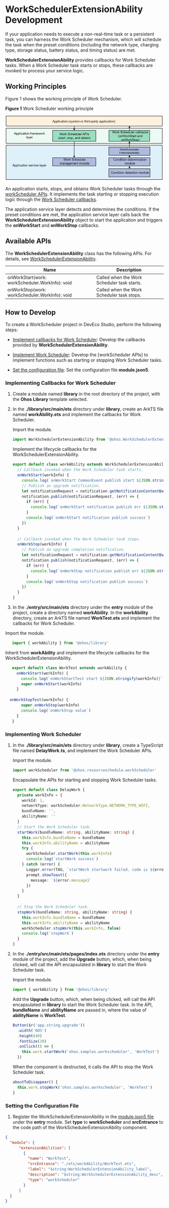# WorkSchedulerExtensionAbility Development

If your application needs to execute a non-real-time task or a persistent task, you can harness the Work Scheduler mechanism, which will schedule the task when the preset conditions (including the network type, charging type, storage status, battery status, and timing status) are met.

**WorkSchedulerExtensionAbility** provides callbacks for Work Scheduler tasks. When a Work Scheduler task starts or stops, these callbacks are invoked to process your service logic.

## Working Principles

Figure 1 shows the working principle of Work Scheduler.

**Figure 1** Work Scheduler working principle

![WorkSchedulerExtensionAbility](figures/WorkSchedulerExtensionAbility.png)

An application starts, stops, and obtains Work Scheduler tasks through the [workScheduler APIs](../reference/apis/js-apis-resourceschedule-workScheduler.md). It implements the task starting or stopping execution logic through the [Work Scheduler callbacks](../reference/apis/js-apis-WorkSchedulerExtensionAbility.md).

The application service layer detects and determines the conditions. If the preset conditions are met, the application service layer calls back the **WorkSchedulerExtensionAbility** object to start the application and triggers the **onWorkStart** and **onWorkStop** callbacks.

## Available APIs

The **WorkSchedulerExtensionAbility** class has the following APIs. For details, see [WorkSchedulerExtensionAbility](../reference/apis/js-apis-WorkSchedulerExtensionAbility.md).

| Name| Description|
| -------- | -------- |
| onWorkStart(work: workScheduler.WorkInfo): void | Called when the Work Scheduler task starts.|
| onWorkStop(work: workScheduler.WorkInfo): void | Called when the Work Scheduler task stops.|

## How to Develop

To create a WorkScheduler project in DevEco Studio, perform the following steps:

- [Implement callbacks for Work Scheduler](#implementing-callbacks-for-work-scheduler): Develop the callbacks provided by **WorkSchedulerExtensionAbility**.

- [Implement Work Scheduler](#implementing-work-scheduler): Develop the [workScheduler APIs] to implement functions such as starting or stopping Work Scheduler tasks.

- [Set the configuration file](#setting-the-configuration-file): Set the configuration file **module.json5**.

### Implementing Callbacks for Work Scheduler

1. Create a module named **library** in the root directory of the project, with the **Ohos Library** template selected.

2. In the **./library/src/main/ets** directory under **library**, create an ArkTS file named **workAbility.ets** and implement the callbacks for Work Scheduler.

    Import the module.

    ```ts
    import WorkSchedulerExtensionAbility from '@ohos.WorkSchedulerExtensionAbility'
    ```

    Implement the lifecycle callbacks for the WorkSchedulerExtensionAbility.

    ```ts
    export default class workAbility extends WorkSchedulerExtensionAbility {
      // Callback invoked when the Work Scheduler task starts.
      onWorkStart(workInfo) {
        console.log(`onWorkStart CommonEvent publish start ${JSON.stringify(workInfo)}`)
        // Publish an upgrade notification.
        let notificationRequest = notification.getNotificationContentBasic('upgrade', upgradeMessage, '')
        notification.publish(notificationRequest, (err) => {
          if (err) {
            console.log(`onWorkStart notification publish err ${JSON.stringify(err)}`)
          }
          console.log(`onWorkStart notification publish success`)
        })
      }

      // Callback invoked when the Work Scheduler task stops.
      onWorkStop(workInfo) {
        // Publish an upgrade completion notification.
        let notificationRequest = notification.getNotificationContentBasic('upgrade', 'upgrade success', '')
        notification.publish(notificationRequest, (err) => {
          if (err) {
            console.log(`onWorkStop notification publish err ${JSON.stringify(err)}`)
          }
          console.log(`onWorkStop notification publish success`)
        })
      }
    }
    ```

3. In the **./entry/src/main/ets** directory under the **entry** module of the project, create a directory named **workAbility**. In the **workAbility** directory, create an ArkTS file named **WorkTest.ets** and implement the callbacks for Work Scheduler.

Import the module.

 ```ts
    import { workAbility } from '@ohos/library'
 ```

Inherit from **workAbility** and implement the lifecycle callbacks for the WorkSchedulerExtensionAbility.

 ```ts
    export default class WorkTest extends workAbility {
      onWorkStart(workInfo) {
        console.log(`onWorkStartTest start ${JSON.stringify(workInfo)}`)
        super.onWorkStart(workInfo)
      }
   
   onWorkStopTest(workInfo) {
        super.onWorkStop(workInfo)
        console.log(`onWorkStop value`)
      }
    }
 ```

### Implementing Work Scheduler

1. In the **./library/src/main/ets** directory under **library**, create a TypeScript file named **DelayWork.ts**, and implement the Work Scheduler APIs.

    Import the module.

    ```ts
    import workScheduler from '@ohos.resourceschedule.workScheduler'
    ```

    Encapsulate the APIs for starting and stopping Work Scheduler tasks.

    ```ts
    export default class DelayWork {
      private workInfo = {
        workId: 1,
        networkType: workScheduler.NetworkType.NETWORK_TYPE_WIFI,
        bundleName: '',
        abilityName: ''
      }
      // Start the Work Scheduler task.
      startWork(bundleName: string, abilityName: string) {
        this.workInfo.bundleName = bundleName
        this.workInfo.abilityName = abilityName
        try {
          workScheduler.startWork(this.workInfo)
          console.log(`startWork success`)
        } catch (error) {
          Logger.error(TAG, `startWork startwork failed. code is ${error.code} message is ${error.message}`)
          prompt.showToast({
            message: `${error.message}`
          })
        }
      }

      // Stop the Work Scheduler task.
      stopWork(bundleName: string, abilityName: string) {
        this.workInfo.bundleName = bundleName
        this.workInfo.abilityName = abilityName
        workScheduler.stopWork(this.workInfo, false)
        console.log(`stopWork`)
      }
    }
    ```

2. In the **./entry/src/main/ets/pages/index.ets** directory under the **entry** module of the project, add the **Upgrade** button, which, when being clicked, will call the API encapsulated in **library** to start the Work Scheduler task.

    Import the module.

    ```ts
    import { workAbility } from '@ohos/library'
    ```

    Add the **Upgrade** button, which, when being clicked, will call the API encapsulated in **library** to start the Work Scheduler task. In the API, **bundleName** and **abilityName** are passed in, where the value of **abilityName** is **WorkTest**.

    ```ts
    Button($r('app.string.upgrade'))
      .width('60%')
      .height(40)
      .fontSize(30)
      .onClick(() => {
        this.work.startWork('ohos.samples.workscheduler', 'WorkTest')
      })
    ```

    When the component is destructed, it calls the API to stop the Work Scheduler task.

    ```ts
    aboutToDisappear() {
      this.work.stopWork('ohos.samples.workscheduler', 'WorkTest')
    }
    ```

### Setting the Configuration File

1. Register the WorkSchedulerExtensionAbility in the [module.json5 file](../quick-start/module-configuration-file.md) under the **entry** module. Set **type** to **workScheduler** and **srcEntrance** to the code path of the WorkSchedulerExtensionAbility component.
   
  ```json
  {
    "module": {
        "extensionAbilities": [
          {
            "name": "WorkTest",
            "srcEntrance": "./ets/workAbility/WorkTest.ets",
            "label": "$string:WorkSchedulerExtensionAbility_label",
            "description": "$string:WorkSchedulerExtensionAbility_desc",
            "type": "workScheduler"
          }
        ]
    }
  }
  ```
